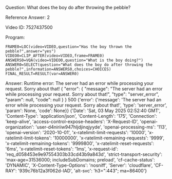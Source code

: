 Question: What does the boy do after throwing the pebble?

Reference Answer: 2

Video ID: 7527437500

Program:

```
FRAME0=LOC(video=VIDEO,question="Has the boy thrown the pebble?",answer="yes")
VIDEO0=CLIP_AFTER(video=VIDEO,frame=FRAME0)
ANSWERS0=VQA(video=VIDEO0,question="What is the boy doing?")
ANSWER0=SELECT(question="What does the boy do after throwing the pebble?",information=ANSWERS0,choices=CHOICES)
FINAL_RESULT=RESULT(var=ANSWER0)
```
Answer: Runtime error: The server had an error while processing your request. Sorry about that! {
  "error": {
    "message": "The server had an error while processing your request. Sorry about that!",
    "type": "server_error",
    "param": null,
    "code": null
  }
} 500 {'error': {'message': 'The server had an error while processing your request. Sorry about that!', 'type': 'server_error', 'param': None, 'code': None}} {'Date': 'Sat, 03 May 2025 02:52:40 GMT', 'Content-Type': 'application/json', 'Content-Length': '175', 'Connection': 'keep-alive', 'access-control-expose-headers': 'X-Request-ID', 'openai-organization': 'user-d4niriiw947hljdjinqjyyde', 'openai-processing-ms': '113', 'openai-version': '2020-10-01', 'x-ratelimit-limit-requests': '10000', 'x-ratelimit-limit-tokens': '10000000', 'x-ratelimit-remaining-requests': '9999', 'x-ratelimit-remaining-tokens': '9999800', 'x-ratelimit-reset-requests': '6ms', 'x-ratelimit-reset-tokens': '1ms', 'x-request-id': 'req_d058453e9e97554303b33cd43b9a843d', 'strict-transport-security': 'max-age=31536000; includeSubDomains; preload', 'cf-cache-status': 'DYNAMIC', 'X-Content-Type-Options': 'nosniff', 'Server': 'cloudflare', 'CF-RAY': '939c76b12a3f062d-IAD', 'alt-svc': 'h3=":443"; ma=86400'}

